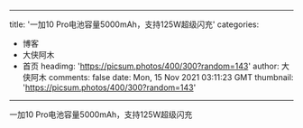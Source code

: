 
---
title: '一加10 Pro电池容量5000mAh，支持125W超级闪充'
categories: 
 - 博客
 - 大侠阿木
 - 首页
headimg: 'https://picsum.photos/400/300?random=143'
author: 大侠阿木
comments: false
date: Mon, 15 Nov 2021 03:11:23 GMT
thumbnail: 'https://picsum.photos/400/300?random=143'
---

<div>   
一加10 Pro电池容量5000mAh，支持125W超级闪充  
</div>
            